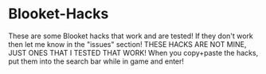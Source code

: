 # Blooket-Hacks
These are some Blooket hacks that work and are tested! If they don't work then let me know in the "issues" section! THESE HACKS ARE NOT MINE, JUST ONES THAT I TESTED THAT WORK!
When you copy+paste the hacks, put them into the search bar while in game and enter!

